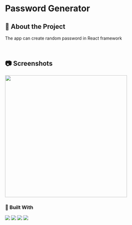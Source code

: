 <!DOCTYPE html>
<html lang="en">
<link rel="stylesheet" href="./src/index.css">

<h1> Password Generator </h1>

<h2>🌟 About the Project </h2>

<p>The app can create random password in React framework  </p>

<br>

<h2>📷 Screenshots</h2>

<img src="https://user-images.githubusercontent.com/99056343/217697265-78373f15-afa1-44b7-9aa5-d7162797bda3.gif" align='center' width='400px' height='400px' class='img-border'>


<h3>🔨 Built With</h3>

<p align="left"> 
  <img src="https://img.shields.io/badge/React-20232A?style=for-the-badge&logo=react&logoColor=61DAFB">
  <img src="https://img.shields.io/badge/JavaScript-323330?style=for-the-badge&logo=javascript&logoColor=F7DF1E"> 
  <img src="https://img.shields.io/badge/styled--components-DB7093?style=for-the-badge&logo=styled-components&logoColor=white"> 
  <img src="https://img.shields.io/badge/Vercel-000000?style=for-the-badge&logo=vercel&logoColor=white"> 
</p>
</html>